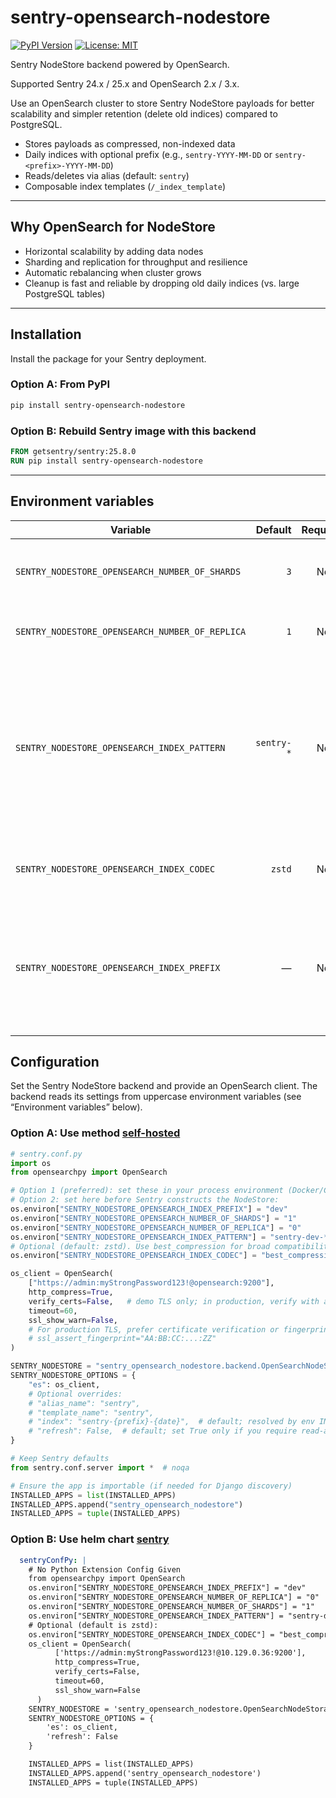 # sentry-opensearch-nodestore

[![PyPI Version](https://img.shields.io/pypi/v/sentry-opensearch-nodestore.svg)](https://pypi.org/project/sentry-opensearch-nodestore/)
[![License: MIT](https://img.shields.io/badge/License-MIT-green.svg)](LICENSE)

Sentry NodeStore backend powered by OpenSearch.

Supported Sentry 24.x / 25.x and OpenSearch 2.x / 3.x.

Use an OpenSearch cluster to store Sentry NodeStore payloads for better scalability and simpler retention (delete old indices) compared to PostgreSQL.

- Stores payloads as compressed, non-indexed data
- Daily indices with optional prefix (e.g., `sentry-YYYY-MM-DD` or `sentry-<prefix>-YYYY-MM-DD`)
- Reads/deletes via alias (default: `sentry`)
- Composable index templates (`/_index_template`)

---

## Why OpenSearch for NodeStore

- Horizontal scalability by adding data nodes
- Sharding and replication for throughput and resilience
- Automatic rebalancing when cluster grows
- Cleanup is fast and reliable by dropping old daily indices (vs. large PostgreSQL tables)

---

## Installation

Install the package for your Sentry deployment.

### Option A: From PyPI

```sh
pip install sentry-opensearch-nodestore
```

### Option B: Rebuild Sentry image with this backend

```dockerfile
FROM getsentry/sentry:25.8.0
RUN pip install sentry-opensearch-nodestore

```
---
## Environment variables
| Variable | Default | Required | Notes |
|---|---:|:---:|---|
| `SENTRY_NODESTORE_OPENSEARCH_NUMBER_OF_SHARDS` | `3` | No | Number of primary shards per daily index. Must be an integer. |
| `SENTRY_NODESTORE_OPENSEARCH_NUMBER_OF_REPLICA` | `1` | No | Number of replicas per daily index. Must be an integer. |
| `SENTRY_NODESTORE_OPENSEARCH_INDEX_PATTERN` | `sentry-*` | No | Must be a single value (one pattern). Accepts a plain string, a JSON array with exactly one item, or a comma-separated list that resolves to exactly one item. Used for the composable index template. |
| `SENTRY_NODESTORE_OPENSEARCH_INDEX_CODEC` | `zstd` | No | Index codec. Use `best_compression` if your cluster doesn’t support `zstd`. |
| `SENTRY_NODESTORE_OPENSEARCH_INDEX_PREFIX` | — | No | Optional prefix for index names. If set (e.g., `dev`), indices become `sentry-<prefix>-YYYY-MM-DD` (e.g., `sentry-dev-2025-08-29`). If not set, indices are `sentry-YYYY-MM-DD`. |



## Configuration

Set the Sentry NodeStore backend and provide an OpenSearch client. The backend reads its settings from uppercase environment variables (see “Environment variables” below).

### Option A: Use method [self-hosted](https://github.com/getsentry/self-hosted/blob/master/sentry/sentry.conf.example.py)

```python
# sentry.conf.py
import os
from opensearchpy import OpenSearch

# Option 1 (preferred): set these in your process environment (Docker/Compose, systemd, shell)
# Option 2: set here before Sentry constructs the NodeStore:
os.environ["SENTRY_NODESTORE_OPENSEARCH_INDEX_PREFIX"] = "dev"          # optional
os.environ["SENTRY_NODESTORE_OPENSEARCH_NUMBER_OF_SHARDS"] = "1"        # default: 3
os.environ["SENTRY_NODESTORE_OPENSEARCH_NUMBER_OF_REPLICA"] = "0"       # default: 1
os.environ["SENTRY_NODESTORE_OPENSEARCH_INDEX_PATTERN"] = "sentry-dev-*"  # single value
# Optional (default: zstd). Use best_compression for broad compatibility across cluster versions:
os.environ["SENTRY_NODESTORE_OPENSEARCH_INDEX_CODEC"] = "best_compression"

os_client = OpenSearch(
    ["https://admin:myStrongPassword123!@opensearch:9200"],
    http_compress=True,
    verify_certs=False,   # demo TLS only; in production, verify with a real CA/fingerprint
    timeout=60,
    ssl_show_warn=False,
    # For production TLS, prefer certificate verification or fingerprint pinning:
    # ssl_assert_fingerprint="AA:BB:CC:...:ZZ"
)

SENTRY_NODESTORE = "sentry_opensearch_nodestore.backend.OpenSearchNodeStorage"
SENTRY_NODESTORE_OPTIONS = {
    "es": os_client,
    # Optional overrides:
    # "alias_name": "sentry",
    # "template_name": "sentry",
    # "index": "sentry-{prefix}-{date}",  # default; resolved by env INDEX_PREFIX -> "sentry-<prefix>-{date}" or "sentry-{date}"
    # "refresh": False,  # default; set True only if you require read-after-write in-line
}

# Keep Sentry defaults
from sentry.conf.server import *  # noqa

# Ensure the app is importable (if needed for Django discovery)
INSTALLED_APPS = list(INSTALLED_APPS)
INSTALLED_APPS.append("sentry_opensearch_nodestore")
INSTALLED_APPS = tuple(INSTALLED_APPS)

```

### Option B: Use helm chart [sentry](https://github.com/sentry-kubernetes/charts/blob/develop/charts/sentry/values.yaml#L2330)

```yaml
  sentryConfPy: |
    # No Python Extension Config Given
    from opensearchpy import OpenSearch
    os.environ["SENTRY_NODESTORE_OPENSEARCH_INDEX_PREFIX"] = "dev"
    os.environ["SENTRY_NODESTORE_OPENSEARCH_NUMBER_OF_REPLICA"] = "0"
    os.environ["SENTRY_NODESTORE_OPENSEARCH_NUMBER_OF_SHARDS"] = "1"
    os.environ["SENTRY_NODESTORE_OPENSEARCH_INDEX_PATTERN"] = "sentry-dev-*"
    # Optional (default is zstd):
    os.environ["SENTRY_NODESTORE_OPENSEARCH_INDEX_CODEC"] = "best_compression"
    os_client = OpenSearch(
          ['https://admin:myStrongPassword123!@10.129.0.36:9200'],
          http_compress=True,
          verify_certs=False,
          timeout=60,
          ssl_show_warn=False  
      )
    SENTRY_NODESTORE = 'sentry_opensearch_nodestore.OpenSearchNodeStorage'
    SENTRY_NODESTORE_OPTIONS = {
        'es': os_client,
        'refresh': False
    }

    INSTALLED_APPS = list(INSTALLED_APPS)
    INSTALLED_APPS.append('sentry_opensearch_nodestore')
    INSTALLED_APPS = tuple(INSTALLED_APPS)
```